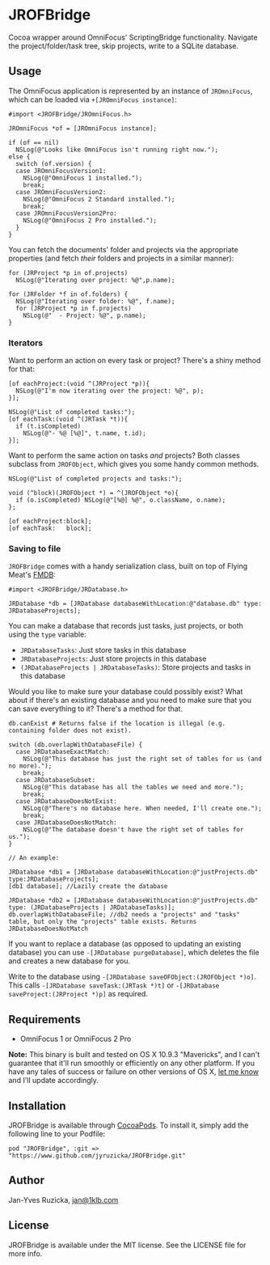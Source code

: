 # JROFBridge

<!-- [![Version](https://img.shields.io/cocoapods/v/JROFBridge.svg?style=flat)](http://cocoadocs.org/docsets/JROFBridge)
[![License](https://img.shields.io/cocoapods/l/JROFBridge.svg?style=flat)](http://cocoadocs.org/docsets/JROFBridge)
[![Platform](https://img.shields.io/cocoapods/p/JROFBridge.svg?style=flat)](http://cocoadocs.org/docsets/JROFBridge) -->

Cocoa wrapper around OmniFocus' ScriptingBridge functionality. Navigate the project/folder/task tree, skip projects, write to a SQLite database.

## Usage

The OmniFocus application is represented by an instance of `JROmniFocus`, which can be loaded via `+[JROmniFocus instance]`:

```
#import <JROFBridge/JROmniFocus.h>

JROmniFocus *of = [JROmniFocus instance];

if (of == nil)
  NSLog(@"Looks like OmniFocus isn't running right now.");
else {
  switch (of.version) {
  case JROmniFocusVersion1:
    NSLog(@"OmniFocus 1 installed.");
    break;
  case JROmniFocusVersion2:
    NSLog(@"OmniFocus 2 Standard installed.");
    break;
  case JROmniFocusVersion2Pro:
    NSLog(@"OmniFocus 2 Pro installed.");
  }
}
```

You can fetch the documents' folder and projects via the appropriate properties (and fetch *their* folders and projects in a similar manner):

```
for (JRProject *p in of.projects)
  NSLog(@"Iterating over project: %@",p.name);

for (JRFolder *f in of.folders) {
  NSLog(@"Iterating over folder: %@", f.name);
  for (JRProject *p in f.projects)
    NSLog(@"  - Project: %@", p.name);
}
```

### Iterators

Want to perform an action on every task or project? There's a shiny method for that:

```
[of eachProject:(void ^(JRProject *p)){
  NSLog(@"I'm now iterating over the project: %@", p);  
}];

NSLog(@"List of completed tasks:");
[of eachTask:(void ^(JRTask *t)){
  if (t.isCompleted)
    NSLog(@"- %@ [%@]", t.name, t.id);
}];
```

Want to perform the same action on tasks *and* projects? Both classes subclass from `JROFObject`, which gives you some handy common methods.

```
NSLog(@"List of completed projects and tasks:");

void (^block)(JROFObject *) = ^(JROFObject *o){
  if (o.isCompleted) NSLog(@"[%@] %@", o.className, o.name);
};

[of eachProject:block];
[of eachTask:   block];
```

### Saving to file

`JROFBridge` comes with a handy serialization class, built on top of Flying Meat's [FMDB](https://github.com/ccgus/fmdb):

```
#import <JROFBridge/JRDatabase.h>

JRDatabase *db = [JRDatabase databaseWithLocation:@"database.db" type: JRDatabaseProjects];
```

You can make a database that records just tasks, just projects, or both using the `type` variable:

* `JRDatabaseTasks`: Just store tasks in this database
* `JRDatabaseProjects`: Just store projects in this database
* `(JRDatabaseProjects | JRDatabaseTasks)`: Store projects and tasks in this database

Would you like to make sure your database could possibly exist? What about if there's an existing database and you need to make sure that you can save everything to it? There's a method for that.

```
db.canExist # Returns false if the location is illegal (e.g. containing folder does not exist).

switch (db.overlapWithDatabaseFile) {
  case JRDatabaseExactMatch:
    NSLog(@"This database has just the right set of tables for us (and no more).");
    break;
  case JRDatabaseSubset:
    NSLog(@"This database has all the tables we need and more.");
    break;
  case JRDatabaseDoesNotExist:
    NSLog(@"There's no database here. When needed, I'll create one.");
    break;
  case JRDatabaseDoesNotMatch:
    NSLog(@"The database doesn't have the right set of tables for us.");
}

// An example:

JRDatabase *db1 = [JRDatabase databaseWithLocation:@"justProjects.db" type:JRDatabaseProjects];
[db1 database]; //Lazily create the database

JRDatabase *db2 = [JRDatabase databaseWithLocation:@"justProjects.db" type: (JRDatabaseProjects | JRDatabaseTasks)];
db.overlapWithDatabaseFile; //db2 needs a "projects" and "tasks" table, but only the "projects" table exists. Returns JRDatabaseDoesNotMatch
```

If you want to replace a database (as opposed to updating an existing database) you can use `-[JRDatabase purgeDatabase]`, which deletes the file and creates a new database for you.

Write to the database using `-[JRDatabase saveOFObject:(JROFObject *)o]`. This calls `-[JRDatabase saveTask:(JRTask *)t]` or `-[JRDatabase saveProject:(JRProject *)p]` as required.

## Requirements

* OmniFocus 1 or OmniFocus 2 Pro

**Note:** This binary is built and tested on OS X 10.9.3 "Mavericks", and I can't guarantee that it'll run smoothly or efficiently on any other platform. If you have any tales of success or failure on other versions of OS X, [let me know](mailto:jan@1klb.com) and I'll update accordingly.

## Installation

JROFBridge is available through [CocoaPods](http://cocoapods.org). To install
it, simply add the following line to your Podfile:

    pod "JROFBridge", :git => "https://www.github.com/jyruzicka/JROFBridge.git"

## Author

Jan-Yves Ruzicka, jan@1klb.com

## License

JROFBridge is available under the MIT license. See the LICENSE file for more info.
